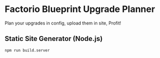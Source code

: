 # Factorio Blueprint Upgrade Planner

 Plan your upgrades in config, upload them in site, Profit!

## Static Site Generator (Node.js)

```
npm run build.server
```
